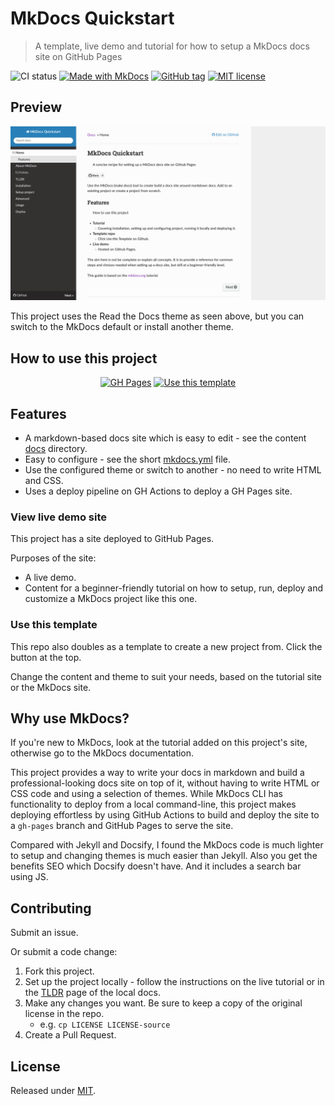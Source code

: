# MkDocs Quickstart
> A template, live demo and tutorial for how to setup a MkDocs docs site on GitHub Pages

![CI status](https://github.com/MichaelCurrin/mkdocs-quickstart/workflows/Deploy%20docs/badge.svg)
[![Made with MkDocs](https://img.shields.io/badge/Made_with-MkDocs-blue)](https://www.mkdocs.org/)
[![GitHub tag](https://img.shields.io/github/tag/MichaelCurrin/mkdocs-quickstart.svg)](https://GitHub.com/MichaelCurrin/mkdocs-quickstart/tags/)
[![MIT license](https://img.shields.io/badge/License-MIT-blue.svg)](#license)


<!-- TODO When creating a new project copied from this template, you can delete this README.md and start over -->

## Preview

[![Sample screenshot](/sample.png)](https://michaelcurrin.github.io/mkdocs-quickstart/)

This project uses the Read the Docs theme as seen above, but you can switch to the MkDocs default or install another theme.


## How to use this project

<div align="center">
  
[![GH Pages](https://img.shields.io/badge/Github_Pages-MkDocs_Quickstart-green?style=for-the-badge)](https://michaelcurrin.github.io/mkdocs-quickstart/)
[![Use this template](https://img.shields.io/badge/Use_this_template-2ea44f?style=for-the-badge&logo=github)](https://github.com/MichaelCurrin/mkdocs-quickstart/generate)

</div>


## Features

- A markdown-based docs site which is easy to edit - see the content [docs](/docs/) directory.
- Easy to configure - see the short [mkdocs.yml](/mkdocs.yml) file.
- Use the configured theme or switch to another - no need to write HTML and CSS.
- Uses a deploy pipeline on GH Actions to deploy a GH Pages site.


### View live demo site

This project has a site deployed to GitHub Pages.

Purposes of the site:

- A live demo.
- Content for a beginner-friendly tutorial on how to setup, run, deploy and customize a MkDocs project like this one.

### Use this template

This repo also doubles as a template to create a new project from. Click the button at the top.

Change the content and theme to suit your needs, based on the tutorial site or the MkDocs site.


## Why use MkDocs? 

If you're new to MkDocs, look at the tutorial added on this project's site, otherwise go to the MkDocs documentation.

This project provides a way to write your docs in markdown and build a professional-looking docs site on top of it, without having to write HTML or CSS code and using a selection of themes. While MkDocs CLI has functionality to deploy from a local command-line, this project makes deploying effortless by using GitHub Actions to build and deploy the site to a `gh-pages` branch and GitHub Pages to serve the site.

Compared with Jekyll and Docsify, I found the MkDocs code is much lighter to setup and changing themes is much easier than Jekyll. Also you get the benefits SEO which Docsify doesn't have. And it includes a search bar using JS.


## Contributing

Submit an issue.

Or submit a code change:

1. Fork this project.
2. Set up the project locally - follow the instructions on the live tutorial or in the [TLDR](/docs/tutorial/tldr.md) page of the local docs.
3. Make any changes you want. Be sure to keep a copy of the original license in the repo. 
    - e.g. `cp LICENSE LICENSE-source`
4. Create a Pull Request.


## License

Released under [MIT](/LICENSE).
